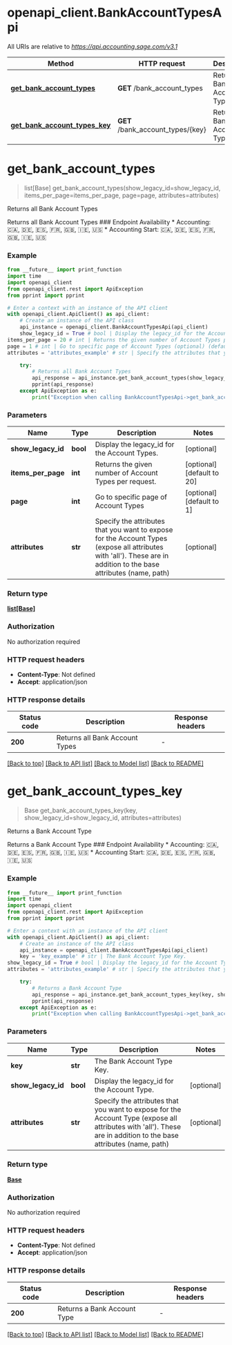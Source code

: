 # openapi_client.BankAccountTypesApi

All URIs are relative to *https://api.accounting.sage.com/v3.1*

Method | HTTP request | Description
------------- | ------------- | -------------
[**get_bank_account_types**](BankAccountTypesApi.md#get_bank_account_types) | **GET** /bank_account_types | Returns all Bank Account Types
[**get_bank_account_types_key**](BankAccountTypesApi.md#get_bank_account_types_key) | **GET** /bank_account_types/{key} | Returns a Bank Account Type


# **get_bank_account_types**
> list[Base] get_bank_account_types(show_legacy_id=show_legacy_id, items_per_page=items_per_page, page=page, attributes=attributes)

Returns all Bank Account Types

Returns all Bank Account Types  ### Endpoint Availability  * Accounting: 🇨🇦, 🇩🇪, 🇪🇸, 🇫🇷, 🇬🇧, 🇮🇪, 🇺🇸 * Accounting Start: 🇨🇦, 🇩🇪, 🇪🇸, 🇫🇷, 🇬🇧, 🇮🇪, 🇺🇸

### Example

```python
from __future__ import print_function
import time
import openapi_client
from openapi_client.rest import ApiException
from pprint import pprint

# Enter a context with an instance of the API client
with openapi_client.ApiClient() as api_client:
    # Create an instance of the API class
    api_instance = openapi_client.BankAccountTypesApi(api_client)
    show_legacy_id = True # bool | Display the legacy_id for the Account Types. (optional)
items_per_page = 20 # int | Returns the given number of Account Types per request. (optional) (default to 20)
page = 1 # int | Go to specific page of Account Types (optional) (default to 1)
attributes = 'attributes_example' # str | Specify the attributes that you want to expose for the Account Types (expose all attributes with 'all'). These are in addition to the base attributes (name, path) (optional)

    try:
        # Returns all Bank Account Types
        api_response = api_instance.get_bank_account_types(show_legacy_id=show_legacy_id, items_per_page=items_per_page, page=page, attributes=attributes)
        pprint(api_response)
    except ApiException as e:
        print("Exception when calling BankAccountTypesApi->get_bank_account_types: %s\n" % e)
```

### Parameters

Name | Type | Description  | Notes
------------- | ------------- | ------------- | -------------
 **show_legacy_id** | **bool**| Display the legacy_id for the Account Types. | [optional] 
 **items_per_page** | **int**| Returns the given number of Account Types per request. | [optional] [default to 20]
 **page** | **int**| Go to specific page of Account Types | [optional] [default to 1]
 **attributes** | **str**| Specify the attributes that you want to expose for the Account Types (expose all attributes with &#39;all&#39;). These are in addition to the base attributes (name, path) | [optional] 

### Return type

[**list[Base]**](Base.md)

### Authorization

No authorization required

### HTTP request headers

 - **Content-Type**: Not defined
 - **Accept**: application/json

### HTTP response details
| Status code | Description | Response headers |
|-------------|-------------|------------------|
**200** | Returns all Bank Account Types |  -  |

[[Back to top]](#) [[Back to API list]](../README.md#documentation-for-api-endpoints) [[Back to Model list]](../README.md#documentation-for-models) [[Back to README]](../README.md)

# **get_bank_account_types_key**
> Base get_bank_account_types_key(key, show_legacy_id=show_legacy_id, attributes=attributes)

Returns a Bank Account Type

Returns a Bank Account Type  ### Endpoint Availability  * Accounting: 🇨🇦, 🇩🇪, 🇪🇸, 🇫🇷, 🇬🇧, 🇮🇪, 🇺🇸 * Accounting Start: 🇨🇦, 🇩🇪, 🇪🇸, 🇫🇷, 🇬🇧, 🇮🇪, 🇺🇸

### Example

```python
from __future__ import print_function
import time
import openapi_client
from openapi_client.rest import ApiException
from pprint import pprint

# Enter a context with an instance of the API client
with openapi_client.ApiClient() as api_client:
    # Create an instance of the API class
    api_instance = openapi_client.BankAccountTypesApi(api_client)
    key = 'key_example' # str | The Bank Account Type Key.
show_legacy_id = True # bool | Display the legacy_id for the Account Type. (optional)
attributes = 'attributes_example' # str | Specify the attributes that you want to expose for the Account Type (expose all attributes with 'all'). These are in addition to the base attributes (name, path) (optional)

    try:
        # Returns a Bank Account Type
        api_response = api_instance.get_bank_account_types_key(key, show_legacy_id=show_legacy_id, attributes=attributes)
        pprint(api_response)
    except ApiException as e:
        print("Exception when calling BankAccountTypesApi->get_bank_account_types_key: %s\n" % e)
```

### Parameters

Name | Type | Description  | Notes
------------- | ------------- | ------------- | -------------
 **key** | **str**| The Bank Account Type Key. | 
 **show_legacy_id** | **bool**| Display the legacy_id for the Account Type. | [optional] 
 **attributes** | **str**| Specify the attributes that you want to expose for the Account Type (expose all attributes with &#39;all&#39;). These are in addition to the base attributes (name, path) | [optional] 

### Return type

[**Base**](Base.md)

### Authorization

No authorization required

### HTTP request headers

 - **Content-Type**: Not defined
 - **Accept**: application/json

### HTTP response details
| Status code | Description | Response headers |
|-------------|-------------|------------------|
**200** | Returns a Bank Account Type |  -  |

[[Back to top]](#) [[Back to API list]](../README.md#documentation-for-api-endpoints) [[Back to Model list]](../README.md#documentation-for-models) [[Back to README]](../README.md)

